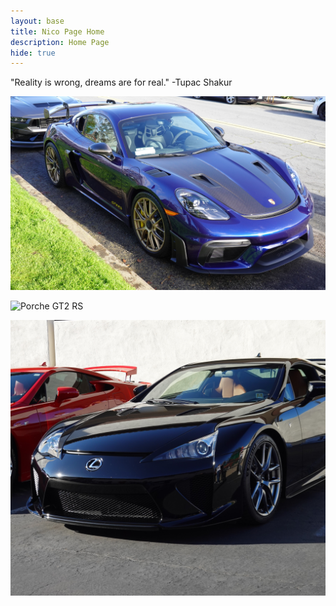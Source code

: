 ```yaml
---
layout: base
title: Nico Page Home 
description: Home Page
hide: true
---
```


"Reality is wrong, dreams are for real." -Tupac Shakur 


![Porche 718](/CSSE-Nico/images/2222.JPG)

![Porche GT2 RS](/CSSE-Nico/images/DSC00713.JPG)

![Lexus LFA](/CSSE-Nico/images/DSC00099.JPG)
